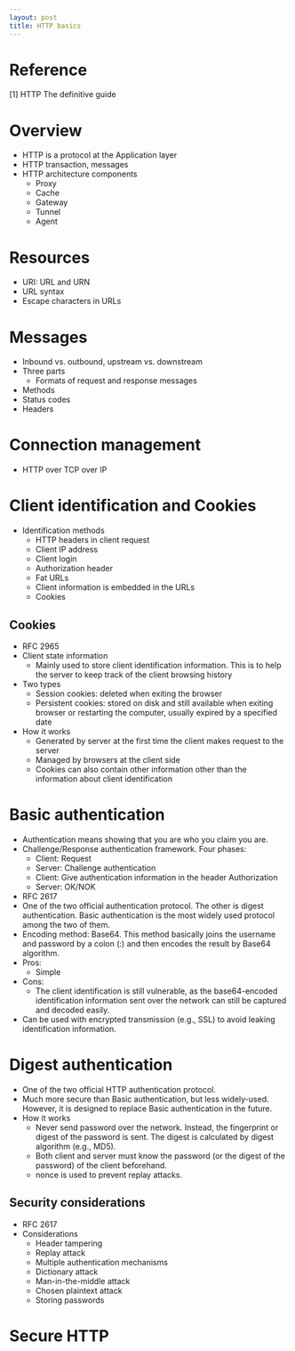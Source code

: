 ```yaml
---
layout: post
title: HTTP basics
---
```


# Reference
[1] HTTP The definitive guide

# Overview
- HTTP is a protocol at the Application layer
- HTTP transaction, messages
- HTTP architecture components
  - Proxy
  - Cache
  - Gateway
  - Tunnel 
  - Agent

# Resources
- URI: URL and URN
- URL syntax
- Escape characters in URLs

# Messages
- Inbound vs. outbound, upstream vs. downstream
- Three parts
  - Formats of request and response messages
- Methods
- Status codes
- Headers

# Connection management
- HTTP over TCP over IP

# Client identification and Cookies
- Identification methods
  - HTTP headers in client request
  - Client IP address
  - Client login
   - Authorization header
  - Fat URLs
   - Client information is embedded in the URLs
  - Cookies

## Cookies
- RFC 2965
- Client state information
  - Mainly used to store client identification information. This is to help the server to keep track of the client browsing history
- Two types
  - Session cookies: deleted when exiting the browser
  - Persistent cookies: stored on disk and still available when exiting browser or restarting the computer, usually expired by a specified date
- How it works
  - Generated by server at the first time the client makes request to the server
  - Managed by browsers at the client side
  - Cookies can also contain other information other than the information about client identification

# Basic authentication
- Authentication means showing that you are who you claim you are.
- Challenge/Response authentication framework. Four phases:
  - Client: Request
  - Server: Challenge authentication
  - Client: Give authentication information in the header Authorization
  - Server: OK/NOK
- RFC 2617
- One of the two official authentication protocol. The other is digest authentication. Basic authentication is the most widely used protocol among the two of them.
- Encoding method: Base64. This method basically joins the username and password by a colon (:) and then encodes the result by Base64 algorithm.
- Pros:
  - Simple
- Cons:
  - The client identification is still vulnerable, as the base64-encoded identification information sent over the network can still be captured and decoded easily.
- Can be used with encrypted transmission (e.g., SSL) to avoid leaking identification information.

# Digest authentication
- One of the two official HTTP authentication protocol. 
- Much more secure than Basic authentication, but less widely-used. However, it is designed to replace Basic authentication in the future.
- How it works
  - Never send password over the network. Instead, the fingerprint or digest of the password is sent. The digest is calculated by digest algorithm (e.g., MD5).
  - Both client and server must know the password (or the digest of the password) of the client beforehand.
  - nonce is used to prevent replay attacks.

## Security considerations
- RFC 2617
- Considerations
  - Header tampering
  - Replay attack
  - Multiple authentication mechanisms
  - Dictionary attack
  - Man-in-the-middle attack
  - Chosen plaintext attack
  - Storing passwords

# Secure HTTP

